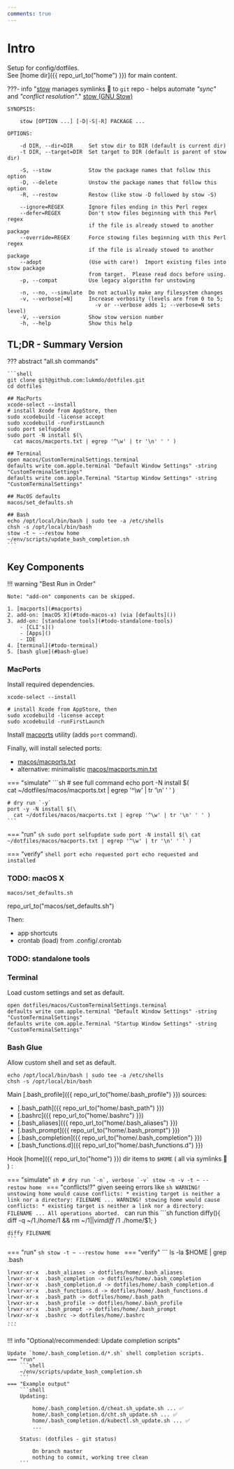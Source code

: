 ```yaml
---
comments: true
---
```


# Intro
Setup for config/dotfiles.<br/>
See [home dir]({{ repo_url_to("home") }}) for main content.

???- info "[stow](https://www.gnu.org/software/stow/) manages symlinks 🫶 to `git` repo - helps automate _"sync"_ and _"conflict resolution"_."
    [stow (GNU Stow)](https://www.gnu.org/software/stow/)

    SYNOPSIS:

        stow [OPTION ...] [-D|-S|-R] PACKAGE ...

    OPTIONS:

        -d DIR, --dir=DIR     Set stow dir to DIR (default is current dir)
        -t DIR, --target=DIR  Set target to DIR (default is parent of stow dir)

        -S, --stow            Stow the package names that follow this option
        -D, --delete          Unstow the package names that follow this option
        -R, --restow          Restow (like stow -D followed by stow -S)

        --ignore=REGEX        Ignore files ending in this Perl regex
        --defer=REGEX         Don't stow files beginning with this Perl regex
                              if the file is already stowed to another package
        --override=REGEX      Force stowing files beginning with this Perl regex
                              if the file is already stowed to another package
        --adopt               (Use with care!)  Import existing files into stow package
                              from target.  Please read docs before using.
        -p, --compat          Use legacy algorithm for unstowing

        -n, --no, --simulate  Do not actually make any filesystem changes
        -v, --verbose[=N]     Increase verbosity (levels are from 0 to 5;
                                -v or --verbose adds 1; --verbose=N sets level)
        -V, --version         Show stow version number
        -h, --help            Show this help

## TL;DR - Summary Version

??? abstract "all.sh commands"

    ```shell
    git clone git@github.com:lukmdo/dotfiles.git
    cd dotfiles

    ## MacPorts
    xcode-select --install
    # install Xcode from AppStore, then
    sudo xcodebuild -license accept
    sudo xcodebuild -runFirstLaunch
    sudo port selfupdate
    sudo port -N install $(\
      cat macos/macports.txt | egrep '^\w' | tr '\n' ' ' )

    ## Terminal
    open macos/CustomTerminalSettings.terminal
    defaults write com.apple.terminal "Default Window Settings" -string "CustomTerminalSettings"
    defaults write com.apple.Terminal "Startup Window Settings" -string "CustomTerminalSettings"

    ## MacOS defaults
    macos/set_defaults.sh

    ## Bash
    echo /opt/local/bin/bash | sudo tee -a /etc/shells
    chsh -s /opt/local/bin/bash
    stow -t ~ --restow home
    ~/env/scripts/update_bash_completion.sh
    ```

## Key Components

<!-- idea: add tree diagram ? -->

!!! warning "Best Run in Order"

    Note: "add-on" components can be skipped.

    1. [macports](#macports)
    2. add-on: [macOS X](#todo-macos-x) (via [defaults]())
    3. add-on: [standalone tools](#todo-standalone-tools)
        - [CLI's]()
        - [Apps]()
        - IDE
    4. [terminal](#todo-terminal)
    5. [bash glue](#bash-glue)

### MacPorts

Install required dependencies.
```
xcode-select --install

# install Xcode from AppStore, then
sudo xcodebuild -license accept
sudo xcodebuild -runFirstLaunch
```

Install [macports](https://www.macports.org/install.php) utility (adds `port` command).

Finally, will install selected ports:

- [macos/macports.txt]()
- alternative: minimalistic [macos/macports.min.txt]()

=== "simulate"
    ```sh
    # see full command
    echo port -N install $(\
      cat ~/dotfiles/macos/macports.txt | egrep '^\w' | tr '\n' ' ' )

    # dry run `-y`
    port -y -N install $(\
      cat ~/dotfiles/macos/macports.txt | egrep '^\w' | tr '\n' ' ' )
    ```

=== "run"
    ```sh
    sudo port selfupdate
    sudo port -N install $(\
      cat ~/dotfiles/macos/macports.txt | egrep '^\w' | tr '\n' ' ' )
    ```

=== "verify"
    ```shell
    port echo requested
    port echo requested and installed
    ```
<!---
```
# specific to python virtualenvwrapper and requires stow to run
lsvirtualenv -b | head
echo $WORKON_HOME
ls -l $WORKON_HOME
```
-->

### TODO: macOS X
```shell
macos/set_defaults.sh
```
repo_url_to("macos/set_defaults.sh")

Then:

* app shortcuts
* crontab (load) from .config/.crontab

### TODO: standalone tools
### Terminal

Load custom settings and set as default.
```shell
open dotfiles/macos/CustomTerminalSettings.terminal
defaults write com.apple.terminal "Default Window Settings" -string "CustomTerminalSettings"
defaults write com.apple.Terminal "Startup Window Settings" -string "CustomTerminalSettings"
```

### Bash Glue

Allow custom shell and set as default.
```shell
echo /opt/local/bin/bash | sudo tee -a /etc/shells
chsh -s /opt/local/bin/bash
```

Main [.bash_profile]({{ repo_url_to("home/.bash_profile") }}) sources:

- [.bash_path]({{ repo_url_to("home/.bash_path") }})
- [.bashrc]({{ repo_url_to("home/.bashrc") }})
- [.bash_aliases]({{ repo_url_to("home/.bash_aliases") }})
- [.bash_prompt]({{ repo_url_to("home/.bash_prompt") }})
- [.bash_completion]({{ repo_url_to("home/.bash_completion") }})
- [.bash_functions.d]({{ repo_url_to("home/.bash_functions.d") }})

Hook [home]({{ repo_url_to("home") }}) dir items to `$HOME` ( all via symlinks 🫶 ) :

=== "simulate"
    ```sh
    # dry run `-n`, verbose `-v`
    stow -n -v -t ~ --restow home
    ```
=== "conflicts!?"
    given seeing errors like
    ```sh
    WARNING! unstowing home would cause conflicts:
      * existing target is neither a link nor a directory: FILENAME
      ...
    WARNING! stowing home would cause conflicts:
      * existing target is neither a link nor a directory: FILENAME
      ...
    All operations aborted.
    ```
    can run this
    ```sh
    function diffy(){
      diff -q ~/$1 ./home/$1 && rm ~/$1 || vimdiff ~/$1 ./home/$1;
    }

    diffy FILENAME
    ```
=== "run"
    ```sh
    stow -t ~ --restow home
    ```
=== "verify"
    ```
    ls -la $HOME | grep .bash

    lrwxr-xr-x  .bash_aliases -> dotfiles/home/.bash_aliases
    lrwxr-xr-x  .bash_completion -> dotfiles/home/.bash_completion
    lrwxr-xr-x  .bash_completion.d -> dotfiles/home/.bash_completion.d
    lrwxr-xr-x  .bash_functions.d -> dotfiles/home/.bash_functions.d
    lrwxr-xr-x  .bash_path -> dotfiles/home/.bash_path
    lrwxr-xr-x  .bash_profile -> dotfiles/home/.bash_profile
    lrwxr-xr-x  .bash_prompt -> dotfiles/home/.bash_prompt
    lrwxr-xr-x  .bashrc -> dotfiles/home/.bashrc
    ...
    ```

<!--
other ...
```
stow -n -v -t ~ --stow home
stow -n -v -t ~ --adopt home  # (1)!
```

    1. `--adopt` is handy for import: _$HOME_ to _dotfiles/home_
-->


!!! info "Optional/recommended: Update completion scripts"

    Update `home/.bash_completion.d/*.sh` shell completion scripts.
    === "run"
        ```shell
        ~/env/scripts/update_bash_completion.sh
        ```
    === "Example output"
        ```shell
        Updating:

	        home/.bash_completion.d/cheat.sh_update.sh ... ✅
	        home/.bash_completion.d/cht.sh_update.sh ... ✅
            home/.bash_completion.d/kubectl.sh_update.sh ... ✅
            ...

        Status: (dotfiles - git status)

            On branch master
            nothing to commit, working tree clean
        ```
